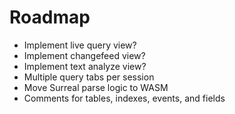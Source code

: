 # Roadmap

- Implement live query view?
- Implement changefeed view?
- Implement text analyze view?
- Multiple query tabs per session
- Move Surreal parse logic to WASM
- Comments for tables, indexes, events, and fields
